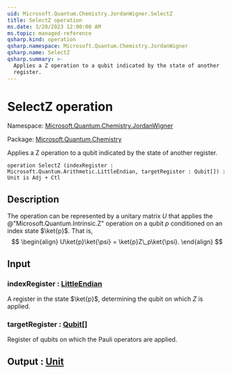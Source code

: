 ```yaml
---
uid: Microsoft.Quantum.Chemistry.JordanWigner.SelectZ
title: SelectZ operation
ms.date: 3/20/2023 12:00:00 AM
ms.topic: managed-reference
qsharp.kind: operation
qsharp.namespace: Microsoft.Quantum.Chemistry.JordanWigner
qsharp.name: SelectZ
qsharp.summary: >-
  Applies a Z operation to a qubit indicated by the state of another
  register.
---
```


# SelectZ operation

Namespace: [Microsoft.Quantum.Chemistry.JordanWigner](xref:Microsoft.Quantum.Chemistry.JordanWigner)

Package: [Microsoft.Quantum.Chemistry](https://nuget.org/packages/Microsoft.Quantum.Chemistry)


Applies a Z operation to a qubit indicated by the state of anotherregister.

```qsharp
operation SelectZ (indexRegister : Microsoft.Quantum.Arithmetic.LittleEndian, targetRegister : Qubit[]) : Unit is Adj + Ctl
```


## Description

The operation can be represented by a unitary matrix $U$ that appliesthe @"Microsoft.Quantum.Intrinsic.Z" operation on a qubit $p$conditioned on an index state $\ket{p}$. That is,$$\begin{align}U\ket{p}\ket{\psi} = \ket{p}Z\_p\ket{\psi}.\end{align}$$

## Input

### indexRegister : [LittleEndian](xref:Microsoft.Quantum.Arithmetic.LittleEndian)

A register in the state $\ket{p}$, determining the qubit on which $Z$ is applied.


### targetRegister : [Qubit](xref:microsoft.quantum.qsharp.valueliterals#qubit-literals)[]

Register of qubits on which the Pauli operators are applied.



## Output : [Unit](xref:microsoft.quantum.qsharp.valueliterals#unit-literal)

